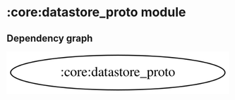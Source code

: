 # :core:datastore_proto module

## Dependency graph

![Dependency graph](../../docs/images/graphs/dep_graph_core_datastore_proto.svg)
